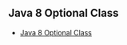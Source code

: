 ## Java 8 Optional Class

- [Java 8 Optional Class](https://www.geeksforgeeks.org/java-8-optional-class/)








































